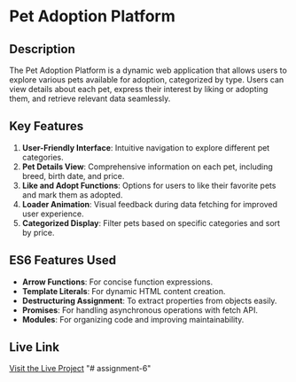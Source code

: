 # Pet Adoption Platform

## Description
The Pet Adoption Platform is a dynamic web application that allows users to explore various pets available for adoption, categorized by type. Users can view details about each pet, express their interest by liking or adopting them, and retrieve relevant data seamlessly.

## Key Features
1. **User-Friendly Interface**: Intuitive navigation to explore different pet categories.
2. **Pet Details View**: Comprehensive information on each pet, including breed, birth date, and price.
3. **Like and Adopt Functions**: Options for users to like their favorite pets and mark them as adopted.
4. **Loader Animation**: Visual feedback during data fetching for improved user experience.
5. **Categorized Display**: Filter pets based on specific categories and sort by price.

## ES6 Features Used
- **Arrow Functions**: For concise function expressions.
- **Template Literals**: For dynamic HTML content creation.
- **Destructuring Assignment**: To extract properties from objects easily.
- **Promises**: For handling asynchronous operations with fetch API.
- **Modules**: For organizing code and improving maintainability.

## Live Link
[Visit the Live Project](https://your-deployed-link.com)
"# assignment-6" 
